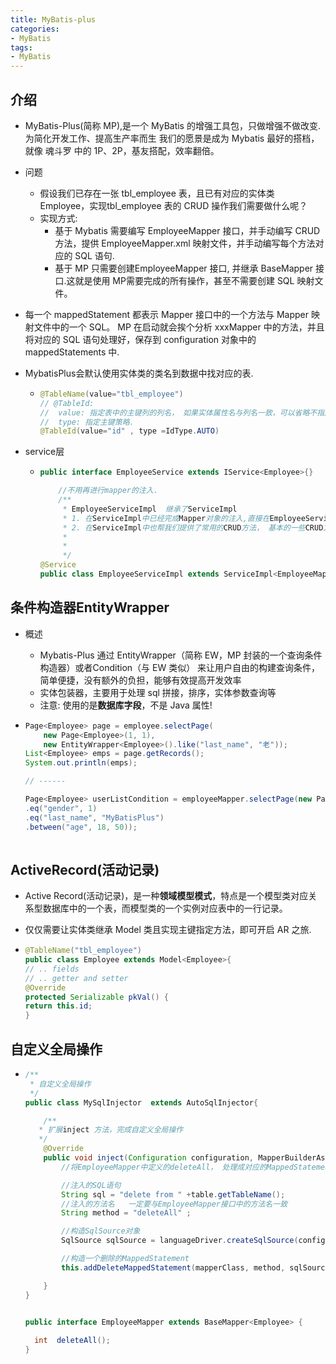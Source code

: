 ```yaml
---
title: MyBatis-plus
categories:
- MyBatis
tags:
- MyBatis
---
```





## **介绍**

- MyBatis-Plus(简称 MP),是一个 MyBatis 的增强工具包，只做增强不做改变. 为简化开发工作、提高生产率而生 我们的愿景是成为 Mybatis 最好的搭档，就像 魂斗罗 中的 1P、2P，基友搭配，效率翻倍。 

- 问题

  - 假设我们已存在一张 tbl_employee 表，且已有对应的实体类 Employee，实现tbl_employee 表的 CRUD 操作我们需要做什么呢？
  - 实现方式:
    - 基于 Mybatis 需要编写 EmployeeMapper 接口，并手动编写 CRUD 方法，提供 EmployeeMapper.xml 映射文件，并手动编写每个方法对应的 SQL 语句. 
    - 基于 MP 只需要创建EmployeeMapper 接口, 并继承 BaseMapper 接口.这就是使用 MP需要完成的所有操作，甚至不需要创建 SQL 映射文件。

- 每一个 mappedStatement 都表示 Mapper 接口中的一个方法与 Mapper 映射文件中的一个 SQL。 MP 在启动就会挨个分析 xxxMapper 中的方法，并且将对应的 SQL 语句处理好，保存到 configuration 对象中的 mappedStatements 中.

- MybatisPlus会默认使用实体类的类名到数据中找对应的表.

  - ```java
    @TableName(value="tbl_employee")
    // @TableId:
    //	value: 指定表中的主键列的列名， 如果实体属性名与列名一致，可以省略不指定. 
    //	type: 指定主键策略. 
    @TableId(value="id" , type =IdType.AUTO)
    
    ```

- service层

  - ```java
    public interface EmployeeService extends IService<Employee>{}
    
    	//不用再进行mapper的注入.
    	/**
    	 * EmployeeServiceImpl  继承了ServiceImpl
    	 * 1. 在ServiceImpl中已经完成Mapper对象的注入,直接在EmployeeServiceImpl中进行使用
    	 * 2. 在ServiceImpl中也帮我们提供了常用的CRUD方法， 基本的一些CRUD方法在Service中不需要我们自己定义.
    	 * 
    	 * 
    	 */ 
    @Service
    public class EmployeeServiceImpl extends ServiceImpl<EmployeeMapper, Employee> implements EmployeeService {}
    ```



## 条件构造器EntityWrapper

- 概述

  - Mybatis-Plus 通过 EntityWrapper（简称 EW，MP 封装的一个查询条件构造器）或者Condition（与 EW 类似） 来让用户自由的构建查询条件，简单便捷，没有额外的负担，能够有效提高开发效率
  - 实体包装器，主要用于处理 sql 拼接，排序，实体参数查询等
  - 注意: 使用的是**数据库字段**，不是 Java 属性!

- ```java
  Page<Employee> page = employee.selectPage(
      new Page<Employee>(1, 1),
      new EntityWrapper<Employee>().like("last_name", "老"));
  List<Employee> emps = page.getRecords();
  System.out.println(emps);
  
  // ------
  
  Page<Employee> userListCondition = employeeMapper.selectPage(new Page<Employee>(2,3), Condition.create()
  .eq("gender", 1)
  .eq("last_name", "MyBatisPlus")
  .between("age", 18, 50));
                                                      
  ```





## ActiveRecord(活动记录)

- Active Record(活动记录)，是一种**领域模型模式**，特点是一个模型类对应关系型数据库中的一个表，而模型类的一个实例对应表中的一行记录。

- 仅仅需要让实体类继承 Model 类且实现主键指定方法，即可开启 AR 之旅.

- ```java
  @TableName("tbl_employee")
  public class Employee extends Model<Employee>{
  // .. fields
  // .. getter and setter
  @Override
  protected Serializable pkVal() {
  return this.id; 
  }
  ```







## 自定义全局操作

- ```java
  /**
   * 自定义全局操作
   */
  public class MySqlInjector  extends AutoSqlInjector{
  
      /**
  	 * 扩展inject 方法，完成自定义全局操作
  	 */
      @Override
      public void inject(Configuration configuration, MapperBuilderAssistant builderAssistant, Class<?> mapperClass,Class<?> modelClass, TableInfo table) {
          //将EmployeeMapper中定义的deleteAll， 处理成对应的MappedStatement对象，加入到configuration对象中。
  
          //注入的SQL语句
          String sql = "delete from " +table.getTableName();
          //注入的方法名   一定要与EmployeeMapper接口中的方法名一致
          String method = "deleteAll" ;
  
          //构造SqlSource对象
          SqlSource sqlSource = languageDriver.createSqlSource(configuration, sql, modelClass);
  
          //构造一个删除的MappedStatement
          this.addDeleteMappedStatement(mapperClass, method, sqlSource);
  
      }
  }
  
  
  public interface EmployeeMapper extends BaseMapper<Employee> {
  	
  	int  deleteAll();
  }
  
  ```

  